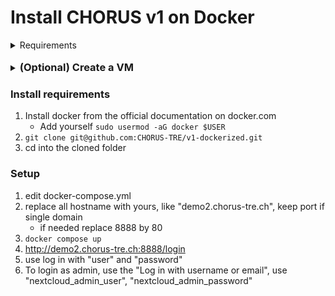 # Install CHORUS v1 on Docker

<details>
  <summary>Requirements</summary>
  
- Ubuntu 22.04 
    - (Only OS tested, other linux with cgroups v2 might work)
- 500Gb Storage
- 64Gb Ram
- Docker with root access 
    - (container must run in privileged mode)
</details>

<br>

<details>
  <summary><b style="font-size:1.17em;">(Optional) Create a VM</b></summary>
  
### Heading
1. Create a VM
    - Ubuntu 22.04
    - 500Gb Hard disk
    - 64Gb Ram
    - Assign a public IP
    - Create a domain name, eg "demo2.chorus-tre.ch"
    - Connect via ssh
2. Create a user with sudo privileges, ie "chorus"
3. Login as "chorus"

</details>

### Install requirements
1. Install docker from the official documentation on docker.com
    - Add yourself `sudo usermod -aG docker $USER`
2. `git clone git@github.com:CHORUS-TRE/v1-dockerized.git`
3. cd into the cloned folder 

### Setup
1. edit docker-compose.yml
2. replace all hostname with yours, like "demo2.chorus-tre.ch", keep port if single domain
    - if needed replace 8888 by 80
3. `docker compose up`
4. http://demo2.chorus-tre.ch:8888/login
5. use log in with "user" and "password"
6. To login as admin, use the "Log in with username or email", use "nextcloud_admin_user", "nextcloud_admin_password"